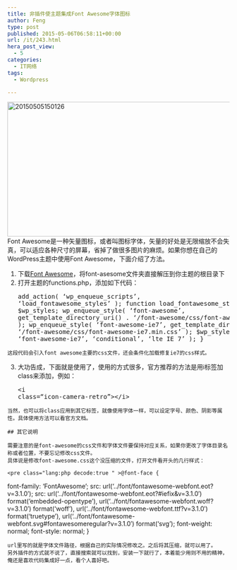 ```yaml
---
title: 非插件使主题集成Font Awesome字体图标
author: Feng
type: post
published: 2015-05-06T06:58:11+00:00
url: /it/243.html
hera_post_view:
  - 5
categories:
  - IT网络
tags:
  - Wordpress

---
```

[<img loading="lazy" decoding="async" class="aligncenter size-full wp-image-1757" src="http://uu126.cn/wp-content/uploads/2015/05/20150505150126.jpg" alt="20150505150126" width="700" height="305" />][1]  
Font Awesome是一种矢量图标，或者叫图标字体，矢量的好处是无限缩放不会失真，可以适应各种尺寸的屏幕，省掉了做很多图片的麻烦。如果你想在自己的WordPress主题中使用Font Awesome，下面介绍了方法。

  1. 下载<a class="external" href="http://www.bootcss.com/p/font-awesome" target="_blank" rel="noopener">Font Awesome</a>，将font-asesome文件夹直接解压到你主题的根目录下
  2. 打开主题的functions.php，添加如下代码： <pre class="lang:php decode:true " >add_action( ‘wp_enqueue_scripts’, ‘load_fontawesome_styles’ );
function load_fontawesome_styles(){
global $wp_styles;
wp_enqueue_style( ‘font-awesome’, get_template_directory_uri() . ‘/font-awesome/css/font-awesome.min.css’ );
wp_enqueue_style( ‘font-awesome-ie7’, get_template_directory_uri() . ‘/font-awesome/css/font-awesome-ie7.min.css’ );
$wp_styles-&gt;add_data( ‘font-awesome-ie7’, ‘conditional’, ‘lte IE 7’ );
}</pre>
    
    这段代码会引入font awesome主要的css文件，还会条件化加载修复ie7的css样式。

  3. 大功告成，下面就是使用了，使用的方式很多，官方推荐的方法是用i标签加class来添加，例如： <pre class="lang:php decode:true " >&lt;i class=“icon-camera-retro”&gt;&lt;/i&gt;</pre>
    
    当然，也可以将class应用到其它标签，就像使用字体一样，可以设定字号、颜色、阴影等属性。具体使用方法可以看官方文档。
    
    ## 其它说明
    
    需要注意的是font-awesome的css文件和字体文件要保持对应关系，如果你更改了字体目录名称或者位置，不要忘记修改css文件。  
    具体说是修改font-awesome.css这个没压缩的文件，打开文件看开头的几行样式：
    
    <pre class="lang:php decode:true " >@font-face {
font-family: ‘FontAwesome’;
src: url(‘../font/fontawesome-webfont.eot?v=3.1.0′);
src: url(‘../font/fontawesome-webfont.eot?#iefix&v=3.1.0′) format(’embedded-opentype’), url(‘../font/fontawesome-webfont.woff?v=3.1.0′) format(‘woff’), url(‘../font/fontawesome-webfont.ttf?v=3.1.0′) format(‘truetype’), url(‘../font/fontawesome-webfont.svg#fontawesomeregular?v=3.1.0′) format(‘svg’);
font-weight: normal;
font-style: normal;
}</pre>
    
    url里写的就是字体文件路径，根据自己的实际情况修改之。之后将其压缩，就可以用了。  
    另外插件的方式就不说了，直接搜索就可以找到，安装一下就行了，本着能少用则不用的精神，俺还是喜欢代码集成好一点，看个人喜好吧。

 [1]: http://uu126.cn/wp-content/uploads/2015/05/20150505150126.jpg